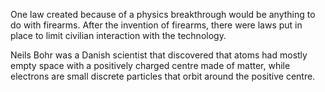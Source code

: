 One law created because of a physics breakthrough would be anything to do with firearms. After the invention of firearms, there were laws put in place to limit civilian interaction with the technology.

Neils Bohr was a Danish scientist that discovered that atoms had mostly empty space with a positively charged centre made of matter, while electrons are small discrete particles that orbit around the positive centre.


